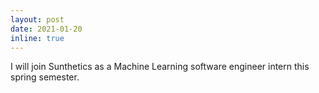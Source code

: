 ```yaml
---
layout: post
date: 2021-01-20
inline: true
---
```


I will join Sunthetics as a Machine Learning software engineer intern this spring semester. 
